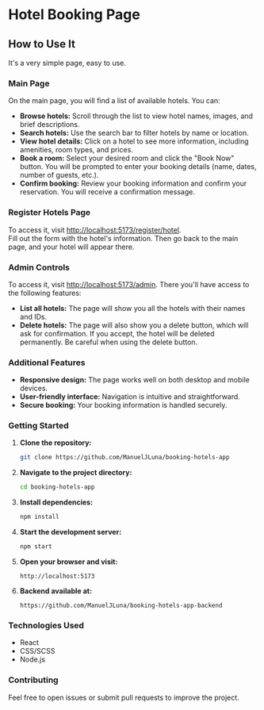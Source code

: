 # Hotel Booking Page

## How to Use It

It's a very simple page, easy to use.

### Main Page

On the main page, you will find a list of available hotels. You can:

- **Browse hotels:** Scroll through the list to view hotel names, images, and brief descriptions.
- **Search hotels:** Use the search bar to filter hotels by name or location.
- **View hotel details:** Click on a hotel to see more information, including amenities, room types, and prices.
- **Book a room:** Select your desired room and click the "Book Now" button. You will be prompted to enter your booking details (name, dates, number of guests, etc.).
- **Confirm booking:** Review your booking information and confirm your reservation. You will receive a confirmation message.

### Register Hotels Page

To access it, visit [http://localhost:5173/register/hotel](http://localhost:5173/register/hotel).  
Fill out the form with the hotel's information. Then go back to the main page, and your hotel will appear there.

### Admin Controls

To access it, visit [http://localhost:5173/admin](http://localhost:5173/admin). 
There you'll have access to the following features:

- **List all hotels:** The page will show you all the hotels with their names and IDs.
- **Delete hotels:** The page will also show you a delete button, which will ask for confirmation. If you accept, the hotel will be deleted permanently. Be careful when using the delete button.

### Additional Features

- **Responsive design:** The page works well on both desktop and mobile devices.
- **User-friendly interface:** Navigation is intuitive and straightforward.
- **Secure booking:** Your booking information is handled securely.

### Getting Started

1. **Clone the repository:**
    ```bash
    git clone https://github.com/ManuelJLuna/booking-hotels-app
    ```
2. **Navigate to the project directory:**
    ```bash
    cd booking-hotels-app
    ```
3. **Install dependencies:**
    ```bash
    npm install
    ```
4. **Start the development server:**
    ```bash
    npm start
    ```
5. **Open your browser and visit:**
    ```
    http://localhost:5173
    ```
6. **Backend available at:**
    ```
    https://github.com/ManuelJLuna/booking-hotels-app-backend
    ```

### Technologies Used

- React
- CSS/SCSS
- Node.js

### Contributing

Feel free to open issues or submit pull requests to improve the project.
